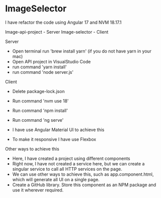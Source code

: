 # ImageSelector

I have refactor the code using Angular 17 and NVM 18.17.1

Image-api-project - Server
Image-selector - Client

Server
- Open terminal run 'brew install yarn' (if you do not have yarn in your mac)
- Open API project in VisualStudio Code
- run command 'yarn install'
- run command 'node server.js' 

Client
- Delete package-lock.json
- Run command 'nvm use 18'
- Run command 'npm install'
- Run command 'ng serve'

- I have use Angular Material UI to achieve this
- To make it responsive I have use Flexbox

Other ways to achieve this
- Here, I have created a project using different components
- Right now, I have not created a service here, but we can create a singular service to call all HTTP services on the page.
- We can use other ways to achieve this, such as app.component.html, which will generate all UI on a single page. 
- Create a GitHub library. Store this component as an NPM package and use it wherever required. 
